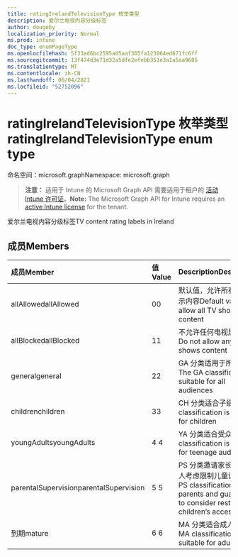 ```yaml
---
title: ratingIrelandTelevisionType 枚举类型
description: 爱尔兰电视内容分级标签
author: dougeby
localization_priority: Normal
ms.prod: intune
doc_type: enumPageType
ms.openlocfilehash: 5f33ad6bc2595ad5aaf365fa123064ed671fc6ff
ms.sourcegitcommit: 13f474d3e71d32a5dfe2efebb351e3a1a5aa9685
ms.translationtype: MT
ms.contentlocale: zh-CN
ms.lasthandoff: 06/04/2021
ms.locfileid: "52752096"
---
```

# <a name="ratingirelandtelevisiontype-enum-type"></a><span data-ttu-id="e3025-103">ratingIrelandTelevisionType 枚举类型</span><span class="sxs-lookup"><span data-stu-id="e3025-103">ratingIrelandTelevisionType enum type</span></span>

<span data-ttu-id="e3025-104">命名空间：microsoft.graph</span><span class="sxs-lookup"><span data-stu-id="e3025-104">Namespace: microsoft.graph</span></span>

> <span data-ttu-id="e3025-105">**注意：** 适用于 Intune 的 Microsoft Graph API 需要适用于租户的 [活动 Intune 许可证](https://go.microsoft.com/fwlink/?linkid=839381)。</span><span class="sxs-lookup"><span data-stu-id="e3025-105">**Note:** The Microsoft Graph API for Intune requires an [active Intune license](https://go.microsoft.com/fwlink/?linkid=839381) for the tenant.</span></span>

<span data-ttu-id="e3025-106">爱尔兰电视内容分级标签</span><span class="sxs-lookup"><span data-stu-id="e3025-106">TV content rating labels in Ireland</span></span>

## <a name="members"></a><span data-ttu-id="e3025-107">成员</span><span class="sxs-lookup"><span data-stu-id="e3025-107">Members</span></span>
|<span data-ttu-id="e3025-108">成员</span><span class="sxs-lookup"><span data-stu-id="e3025-108">Member</span></span>|<span data-ttu-id="e3025-109">值</span><span class="sxs-lookup"><span data-stu-id="e3025-109">Value</span></span>|<span data-ttu-id="e3025-110">Description</span><span class="sxs-lookup"><span data-stu-id="e3025-110">Description</span></span>|
|:---|:---|:---|
|<span data-ttu-id="e3025-111">allAllowed</span><span class="sxs-lookup"><span data-stu-id="e3025-111">allAllowed</span></span>|<span data-ttu-id="e3025-112">0</span><span class="sxs-lookup"><span data-stu-id="e3025-112">0</span></span>|<span data-ttu-id="e3025-113">默认值，允许所有电视显示内容</span><span class="sxs-lookup"><span data-stu-id="e3025-113">Default value, allow all TV shows content</span></span>|
|<span data-ttu-id="e3025-114">allBlocked</span><span class="sxs-lookup"><span data-stu-id="e3025-114">allBlocked</span></span>|<span data-ttu-id="e3025-115">1</span><span class="sxs-lookup"><span data-stu-id="e3025-115">1</span></span>|<span data-ttu-id="e3025-116">不允许任何电视展示内容</span><span class="sxs-lookup"><span data-stu-id="e3025-116">Do not allow any TV shows content</span></span>|
|<span data-ttu-id="e3025-117">general</span><span class="sxs-lookup"><span data-stu-id="e3025-117">general</span></span>|<span data-ttu-id="e3025-118">2</span><span class="sxs-lookup"><span data-stu-id="e3025-118">2</span></span>|<span data-ttu-id="e3025-119">GA 分类适用于所有受众</span><span class="sxs-lookup"><span data-stu-id="e3025-119">The GA classification is suitable for all audiences</span></span>|
|<span data-ttu-id="e3025-120">children</span><span class="sxs-lookup"><span data-stu-id="e3025-120">children</span></span>|<span data-ttu-id="e3025-121">3</span><span class="sxs-lookup"><span data-stu-id="e3025-121">3</span></span>|<span data-ttu-id="e3025-122">CH 分类适合子级</span><span class="sxs-lookup"><span data-stu-id="e3025-122">The CH classification is suitable for children</span></span>|
|<span data-ttu-id="e3025-123">youngAdults</span><span class="sxs-lookup"><span data-stu-id="e3025-123">youngAdults</span></span>|<span data-ttu-id="e3025-124">4 </span><span class="sxs-lookup"><span data-stu-id="e3025-124">4</span></span>|<span data-ttu-id="e3025-125">YA 分类适合受众</span><span class="sxs-lookup"><span data-stu-id="e3025-125">The YA classification is suitable for teenage audience</span></span>|
|<span data-ttu-id="e3025-126">parentalSupervision</span><span class="sxs-lookup"><span data-stu-id="e3025-126">parentalSupervision</span></span>|<span data-ttu-id="e3025-127">5 </span><span class="sxs-lookup"><span data-stu-id="e3025-127">5</span></span>|<span data-ttu-id="e3025-128">PS 分类邀请家长和监护人考虑限制儿童访问</span><span class="sxs-lookup"><span data-stu-id="e3025-128">The PS classification invites parents and guardians to consider restriction children’s access</span></span>|
|<span data-ttu-id="e3025-129">到期</span><span class="sxs-lookup"><span data-stu-id="e3025-129">mature</span></span>|<span data-ttu-id="e3025-130">6 </span><span class="sxs-lookup"><span data-stu-id="e3025-130">6</span></span>|<span data-ttu-id="e3025-131">MA 分类适合成人</span><span class="sxs-lookup"><span data-stu-id="e3025-131">The MA classification is suitable for adults</span></span>|




